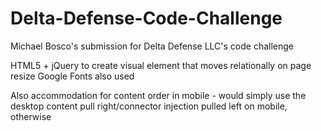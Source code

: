 # Delta-Defense-Code-Challenge
Michael Bosco's submission for Delta Defense LLC's code challenge

HTML5 + jQuery to create visual element that moves relationally on page resize
Google Fonts also used

Also accommodation for content order in mobile - would simply use the desktop content pull right/connector injection pulled left on mobile, otherwise
